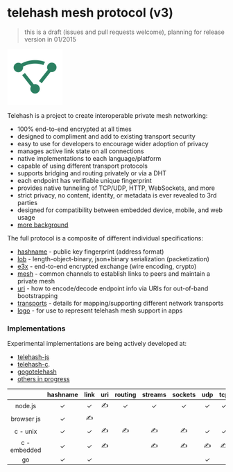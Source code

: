 telehash mesh protocol (v3)
===========================

> this is a draft (issues and pull requests welcome), planning for release version in 01/2015

![logo](logo/mesh-logo-128.png)

Telehash is a project to create interoperable private mesh networking:

* 100% end-to-end encrypted at all times
* designed to compliment and add to existing transport security
* easy to use for developers to encourage wider adoption of privacy
* manages active link state on all connections
* native implementations to each language/platform
* capable of using different transport protocols
* supports bridging and routing privately or via a DHT
* each endpoint has verifiable unique fingerprint
* provides native tunneling of TCP/UDP, HTTP, WebSockets, and more
* strict privacy, no content, identity, or metadata is ever revealed to 3rd parties
* designed for compatibility between embedded device, mobile, and web usage
* [more background](background.md)

The full protocol is a composite of different individual specifications:

* [hashname](hashname/) - public key fingerprint (address format)
* [lob](lob/) - length-object-binary, json+binary serialization (packetization)
* [e3x](e3x/) - end-to-end encrypted exchange (wire encoding, crypto)
* [mesh](mesh.md) - common channels to establish links to peers and maintain a private mesh
* [uri](uri.md) - how to encode/decode endpoint info via URIs for out-of-band bootstrapping
* [transports](transports/) - details for mapping/supporting different network transports
* [logo](../logo/) - for use to represent telehash mesh support in apps 

### Implementations

Experimental implementations are being actively developed at:

* [telehash-js](https://github.com/telehash/telehash-js)
* [telehash-c](https://github.com/telehash/telehash-c).
* [gogotelehash](https://github.com/telehash/gogotelehash)
* [others in progress](https://github.com/telehash)


|              | hashname | link | uri | routing | streams | sockets | udp | tcp | http | tls | webrtc | bluetooth |
|:------------:|:--------:|:----:|:---:|:-------:|:-------:|:-------:|:---:|:---:|:----:|:---:|:------:|:---------:|
|    node.js   |     ✓    |   ✓  |  ✍ |    ✓    |    ✓    |    ✓    |  ✓  |  ✓  |   ✓  |  ✍ |   ✍   |           |
|  browser js  |     ✓    |  ✍  |     |         |         |         |     |     |  ✍  |     |   ✍   |           |
|   c - unix   |     ✓    |   ✓  |  ✍ |    ✍   |    ✍   |    ✍   |  ✓  |  ✓  |      |     |        |           |
| c - embedded |     ✓    |   ✓  |  ✍ |         |    ✍   |    ✍   |  ✍ |  ✍ |      |     |        |           |
|      go      |     ✓    |   ✓  |     |         |         |         |  ✓  |     |      |     |        |           |